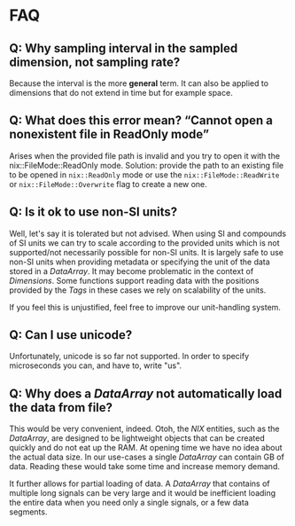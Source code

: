 # FAQ

## Q: Why sampling interval in the sampled dimension, not sampling rate?
Because the interval is the more **general** term. It can also be
applied to dimensions that do not extend in time but for example
space.

## Q: What does this error mean? “Cannot open a nonexistent file in ReadOnly mode”
Arises when the provided file path is invalid and you try to open it
with the nix::FileMode::ReadOnly mode. Solution: provide the path to
an existing file to be opened in ``nix::ReadOnly`` mode or use the
``nix::FileMode::ReadWrite`` or ``nix::FileMode::Overwrite`` flag to
create a new one.

## Q: Is it ok to use non-SI units?
Well, let's say it is tolerated but not advised.  When using SI and
compounds of SI units we can try to scale according to the provided
units which is not supported/not necessarily possible for non-SI
units. It is largely safe to use non-SI units when providing metadata
or specifying the unit of the data stored in a *DataArray*. It may
become problematic in the context of *Dimensions*. Some functions
support reading data with the positions provided by the *Tags* in
these cases we rely on scalability of the units.

If you feel this is unjustified, feel free to improve our unit-handling
system.

## Q: Can I use unicode?
Unfortunately, unicode is so far not supported. In order to specify
microseconds you can, and have to, write "us".

## Q: Why does a *DataArray* not automatically load the data from file?
This would be very convenient, indeed. Otoh, the *NIX* entities, such
as the *DataArray*, are designed to be lightweight objects that can be
created quickly and do not eat up the RAM. At opening time we have
no idea about the actual data size. In our use-cases a single
*DataArray* can contain GB of data. Reading these would take some time
and increase memory demand.

It further allows for partial loading of data. A *DataArray* that
contains of multiple long signals can be very large and it would be
inefficient loading the entire data when you need only a single
signals, or a few data segments.
